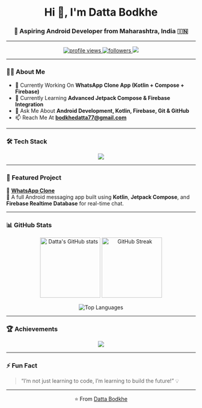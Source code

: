 <h1 align="center">Hi 👋, I'm Datta Bodkhe</h1>
<h3 align="center">🚀 Aspiring Android Developer from Maharashtra, India 🇮🇳</h3>

---

<p align="center">
  <a href="https://github.com/dattabodkhe">
    <img src="https://komarev.com/ghpvc/?username=dattabodkhe&label=Profile%20Views&color=0e75b6&style=flat" alt="profile views" />
  </a>
  <a href="https://github.com/dattabodkhe?tab=followers">
    <img src="https://img.shields.io/github/followers/dattabodkhe?label=Followers&style=social" alt="followers" />
  </a>
  <a href="https://www.instagram.com/datta_patil__bodkhe?igsh=dXkyNGNpNXF5MmE2">
    <img src="https://img.shields.io/badge/Instagram-%40datta__patil__bodkhe-E4405F?style=flat&logo=instagram&logoColor=white" />
  </a>
</p>

---

### 🧑‍💻 About Me
- 🔭 Currently Working On **WhatsApp Clone App (Kotlin + Compose + Firebase)**
- 🌱 Currently Learning **Advanced Jetpack Compose & Firebase Integration**
- 💬 Ask Me About **Android Development, Kotlin, Firebase, Git & GitHub**
- 📫 Reach Me At **[bodkhedatta77@gmail.com](mailto:bodkhedatta77@gmail.com)**

---

### 🛠️ Tech Stack
<p align="center">
  <img src="https://skillicons.dev/icons?i=kotlin,androidstudio,java,firebase,git,github,vscode,sqlite" />
</p>

---

### 📱 Featured Project
📂 **[WhatsApp Clone](https://github.com/dattabodkhe/WhatsappClone)**  
💬 A full Android messaging app built using **Kotlin**, **Jetpack Compose**, and **Firebase Realtime Database** for real-time chat.

---

### 📊 GitHub Stats
<p align="center">
  <img src="https://github-readme-stats.vercel.app/api?username=dattabodkhe&show_icons=true&theme=tokyonight" alt="Datta's GitHub stats" height="160px"/>
  <img src="https://github-readme-streak-stats.herokuapp.com/?user=dattabodkhe&theme=tokyonight" alt="GitHub Streak" height="160px"/>
</p>

<p align="center">
  <img src="https://github-readme-stats.vercel.app/api/top-langs/?username=dattabodkhe&layout=compact&theme=tokyonight" alt="Top Languages" />
</p>

---

### 🏆 Achievements
<p align="center">
  <img src="https://github-profile-trophy.vercel.app/?username=dattabodkhe&theme=onedark&no-bg=true&no-frame=true&margin-w=8" />
</p>

---

### ⚡ Fun Fact
> “I’m not just learning to code, I’m learning to build the future!” 💡

---

<p align="center">⭐️ From <a href="https://github.com/dattabodkhe">Datta Bodkhe</a></p>
